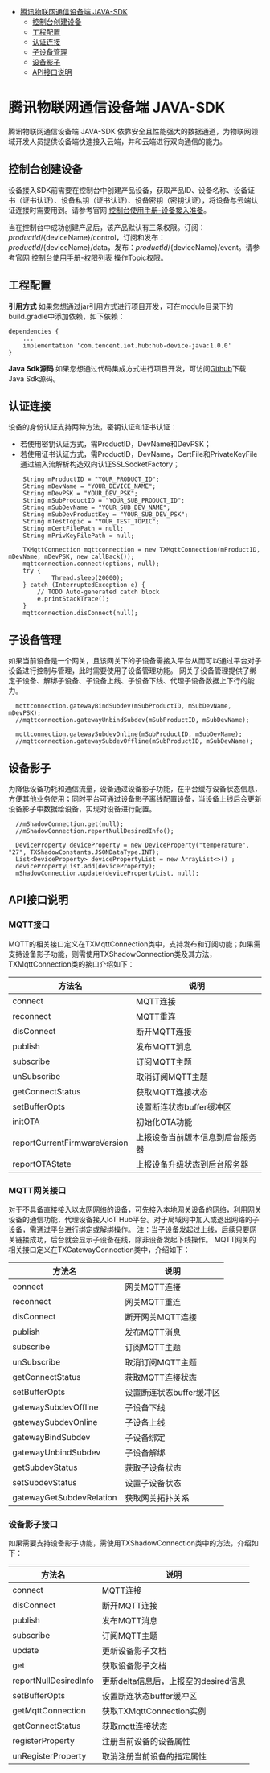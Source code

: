 * [腾讯物联网通信设备端 JAVA-SDK](#腾讯物联网通信设备端-JAVA-SDK)
  * [控制台创建设备](#控制台创建设备)
  * [工程配置](#工程配置)
  * [认证连接](#认证连接)
  * [子设备管理](#子设备管理)
  * [设备影子](#设备影子)
  * [API接口说明](#API接口说明)

# 腾讯物联网通信设备端 JAVA-SDK

腾讯物联网通信设备端 JAVA-SDK  依靠安全且性能强大的数据通道，为物联网领域开发人员提供设备端快速接入云端，并和云端进行双向通信的能力。

## 控制台创建设备

设备接入SDK前需要在控制台中创建产品设备，获取产品ID、设备名称、设备证书（证书认证）、设备私钥（证书认证）、设备密钥（密钥认证），将设备与云端认证连接时需要用到。请参考官网 [控制台使用手册-设备接入准备](https://cloud.tencent.com/document/product/634/14442)。

当在控制台中成功创建产品后，该产品默认有三条权限。订阅：${productId}/${deviceName}/control，订阅和发布：${productId}/${deviceName}/data，发布：${productId}/${deviceName}/event。请参考官网 [控制台使用手册-权限列表](https://cloud.tencent.com/document/product/634/14444) 操作Topic权限。

## 工程配置

**引用方式**
如果您想通过jar引用方式进行项目开发，可在module目录下的build.gradle中添加依赖，如下依赖：
```
dependencies {
    ...
    implementation 'com.tencent.iot.hub:hub-device-java:1.0.0'
}
```

**Java Sdk源码**
如果您想通过代码集成方式进行项目开发，可访问[Github](https://github.com/tencentyun/iot-device-java/tree/master/hub-device-java)下载Java Sdk源码。


## 认证连接
设备的身份认证支持两种方法，密钥认证和证书认证：
- 若使用密钥认证方式，需ProductID，DevName和DevPSK；
- 若使用证书认证方式，需ProductID，DevName，CertFile和PrivateKeyFile通过输入流解析构造双向认证SSLSocketFactory；
```
    String mProductID = "YOUR_PRODUCT_ID";
    String mDevName = "YOUR_DEVICE_NAME";
    String mDevPSK = "YOUR_DEV_PSK";
    String mSubProductID = "YOUR_SUB_PRODUCT_ID";
    String mSubDevName = "YOUR_SUB_DEV_NAME";
    String mSubDevProductKey = "YOUR_SUB_DEV_PSK";
    String mTestTopic = "YOUR_TEST_TOPIC";
    String mCertFilePath = null;
    String mPrivKeyFilePath = null;

    TXMqttConnection mqttconnection = new TXMqttConnection(mProductID, mDevName, mDevPSK, new callBack());
    mqttconnection.connect(options, null);
    try {
            Thread.sleep(20000);
    } catch (InterruptedException e) {
        // TODO Auto-generated catch block
        e.printStackTrace();
    }
    mqttconnection.disConnect(null);
```

## 子设备管理
如果当前设备是一个网关，且该网关下的子设备需接入平台从而可以通过平台对子设备进行控制与管理，此时需要使用子设备管理功能。
网关子设备管理提供了绑定子设备、解绑子设备、子设备上线、子设备下线、代理子设备数据上下行的能力。

```
  mqttconnection.gatewayBindSubdev(mSubProductID, mSubDevName, mDevPSK);
  //mqttconnection.gatewayUnbindSubdev(mSubProductID, mSubDevName);

  mqttconnection.gatewaySubdevOnline(mSubProductID, mSubDevName);
  //mqttconnection.gatewaySubdevOffline(mSubProductID, mSubDevName);
```

## 设备影子
为降低设备功耗和通信流量，设备通过设备影子功能，在平台缓存设备状态信息，方便其他业务使用；同时平台可通过设备影子离线配置设备，当设备上线后会更新设备影子中数据给设备，实现对设备进行配置。
```
  //mShadowConnection.get(null);
  //mShadowConnection.reportNullDesiredInfo();

  DeviceProperty deviceProperty = new DeviceProperty("temperature", "27", TXShadowConstants.JSONDataType.INT);
  List<DeviceProperty> devicePropertyList = new ArrayList<>() ;
  devicePropertyList.add(deviceProperty);
  mShadowConnection.update(devicePropertyList, null);
```

## API接口说明

### MQTT接口 ###
MQTT的相关接口定义在TXMqttConnection类中，支持发布和订阅功能；如果需支持设备影子功能，则需使用TXShadowConnection类及其方法，TXMqttConnection类的接口介绍如下：

| 方法名               | 说明                                                         |
| ------------------ | ------------------------------------------------------------ |
| connect     | MQTT连接                                         |
| reconnect | MQTT重连                               |
| disConnect     | 断开MQTT连接                                   |
| publish      | 发布MQTT消息                        |
| subscribe           | 订阅MQTT主题                                  |
| unSubscribe   | 取消订阅MQTT主题 |
| getConnectStatus               | 获取MQTT连接状态                      |
| setBufferOpts      | 设置断连状态buffer缓冲区                                 |
| initOTA      | 初始化OTA功能                                 |
| reportCurrentFirmwareVersion      | 上报设备当前版本信息到后台服务器                      |
| reportOTAState      | 上报设备升级状态到后台服务器                      |
                              

### MQTT网关接口 ###

对于不具备直接接入以太网网络的设备，可先接入本地网关设备的网络，利用网关设备的通信功能，代理设备接入IoT Hub平台。对于局域网中加入或退出网络的子设备，需通过平台进行绑定或解绑操作。
注：当子设备发起过上线，后续只要网关链接成功，后台就会显示子设备在线，除非设备发起下线操作。
MQTT网关的相关接口定义在TXGatewayConnection类中，介绍如下：

| 方法名               | 说明                                                         |
| ------------------ | ------------------------------------------------------------ |
| connect     | 网关MQTT连接                                         |
| reconnect | 网关MQTT重连                               |
| disConnect     | 断开网关MQTT连接                                   |
| publish      | 发布MQTT消息                        |
| subscribe           | 订阅MQTT主题                                  |
| unSubscribe   | 取消订阅MQTT主题 |
| getConnectStatus               | 获取MQTT连接状态                      |
| setBufferOpts      | 设置断连状态buffer缓冲区                                 |
| gatewaySubdevOffline           | 子设备下线                                 |
| gatewaySubdevOnline   | 子设备上线 |
| gatewayBindSubdev               | 子设备绑定                      |
| gatewayUnbindSubdev      | 子设备解绑                                 |      
| getSubdevStatus      | 获取子设备状态                                 |       
| setSubdevStatus      | 设置子设备状态                                 |      
| gatewayGetSubdevRelation      | 获取网关拓扑关系                                 |                

### 设备影子接口 ###

如果需要支持设备影子功能，需使用TXShadowConnection类中的方法，介绍如下：

| 方法名               | 说明                                                         |
| ------------------ | ------------------------------------------------------------ |
| connect     | MQTT连接                                         |
| disConnect     | 断开MQTT连接                                   |
| publish      | 发布MQTT消息                        |
| subscribe           | 订阅MQTT主题                                  |
| update               | 更新设备影子文档                     |
| get      | 获取设备影子文档                                 |
| reportNullDesiredInfo           | 更新delta信息后，上报空的desired信息                                 |
| setBufferOpts   | 设置断连状态buffer缓冲区 |
| getMqttConnection               | 获取TXMqttConnection实例                      |
| getConnectStatus      | 获取mqtt连接状态                                 |  
| registerProperty      | 注册当前设备的设备属性                                 |  
| unRegisterProperty      | 取消注册当前设备的指定属性                                 |  


